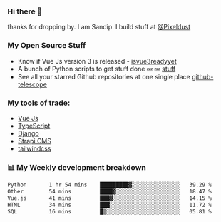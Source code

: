### Hi there 👋

thanks for dropping by.
I am Sandip. I build stuff at [@Pixeldust](github.com/pixeldust-in/)

###  **My Open Source Stuff**

 - Know if Vue Js version 3 is released -  [isvue3readyyet](https://github.com/sandiprb/isvue3readyyet)
 - A bunch of Python scripts to get stuff done 💤 💤 [stuff](https://github.com/sandiprb/stuff)
 - See all your starred Github repositories at one single place [github-telescope](https://github.com/sandiprb/github-telescope)



###  **My tools of trade:**
 - [Vue Js](https://github.com/vuejs/vue/)
 - [TypeScript](https://github.com/microsoft/TypeScript)
 - [Django](github.com/django/django)
 - [Strapi CMS](github.com/strapi/strapi)
 - [tailwindcss](https://github.com/tailwindlabs/tailwindcss)


###  📊 **My Weekly development breakdown**
<!--START_SECTION:waka-->

```txt
Python       1 hr 54 mins    █████████▓░░░░░░░░░░░░░░░   39.29 %
Other        54 mins         ████▓░░░░░░░░░░░░░░░░░░░░   18.47 %
Vue.js       41 mins         ███▓░░░░░░░░░░░░░░░░░░░░░   14.15 %
HTML         34 mins         ███░░░░░░░░░░░░░░░░░░░░░░   11.72 %
SQL          16 mins         █▒░░░░░░░░░░░░░░░░░░░░░░░   05.81 %
```

<!--END_SECTION:waka-->
